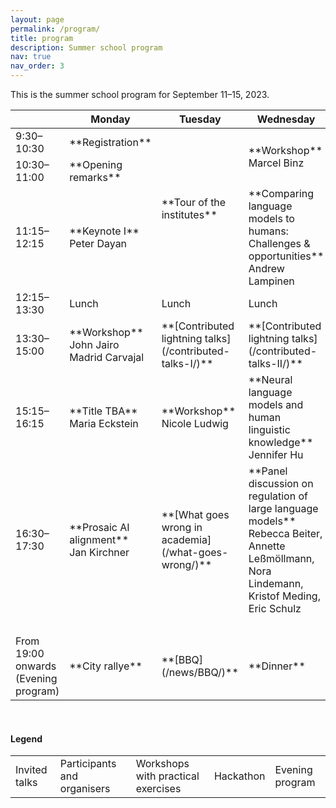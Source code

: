 ```yaml
---
layout: page
permalink: /program/
title: program
description: Summer school program
nav: true
nav_order: 3
---
```



This is the summer school program for September 11–15, 2023.

<table class="table-responsive">
  <thead>
    <tr>
      <th scope="col"></th>
      <th scope="col">Monday</th>
      <th scope="col">Tuesday</th>
      <th scope="col">Wednesday</th>
      <th scope="col">Thursday</th>
      <th scope="col">Friday</th>
    </tr>
  </thead>
  <tbody>
    <tr>
        <td> 9:30–10:30 </td>
        <td markdown="span" class="table-warning"> **Registration** </td>
        <td markdown="span" rowspan="3" class="table-warning"> **Tour of the institutes** </td>
        <td markdown="span" rowspan="2" class="table-danger"> **Workshop** <br> Marcel Binz </td>
        <td markdown="span" rowspan="3" class="table-info"> **Hackathon / "Cognithon" / "Neurothon"** </td>
        <td markdown="span" rowspan="2" class="table-danger"> **Science communication seminar** </td>
    </tr>
    <tr>
        <td> 10:30–11:00 </td>
        <td markdown="span" class="table-warning"> **Opening remarks** </td>
    </tr>
    <tr>
        <td> 11:15–12:15 </td>
        <td markdown="span" class="table-primary"> **Keynote I** <br> Peter Dayan </td>
        <td markdown="span" class="table-primary"> **Comparing language models to humans: Challenges & opportunities** <br> Andrew Lampinen </td>
        <td markdown="span" class="table-info">**Work on 5-min pitches**</td>
    </tr>
    <tr>
        <td> 12:15–13:30 </td>
        <td> Lunch </td>
        <td> Lunch </td>
        <td> Lunch </td>
        <td> Lunch </td>
        <td> Lunch </td>
    </tr>
    <tr>
        <td> 13:30–15:00 </td>
        <td markdown="span" class="table-danger"> **Workshop** <br> John Jairo Madrid Carvajal </td>
        <td markdown="span" class="table-warning"> **[Contributed lightning talks](/contributed-talks-I/)** </td>
        <td markdown="span" class="table-warning"> **[Contributed lightning talks](/contributed-talks-II/)** </td>
        <td markdown="span" rowspan="7" class="table-info"> **Hackathon** </td>
        <td markdown="span" class="table-info"> **5-min pitches** </td>
    </tr>
    <tr>
        <td rowspan="2"> 15:15–16:15 </td>
        <td markdown="span" rowspan="2" class="table-primary"> **Title TBA** <br> Maria Eckstein </td>
        <td markdown="span" rowspan="2" class="table-danger"> **Workshop** <br> Nicole Ludwig </td>
        <td markdown="span" rowspan="2" class="table-primary"> **Neural language models and human linguistic knowledge** <br> Jennifer Hu</td>
        <td markdown="span" class="table-warning">**Announcing hackathon winners & Closing remarks**</td>
    </tr>
    <tr>
        <td markdown="span" rowspan="2" class="table-primary"> 16:00–17:00 **Keynote II** <br> Noah Goodman </td>
    </tr>
    <tr>
        <td rowspan="2"> 16:30–17:30 </td>
        <td markdown="span" rowspan="2" class="table-primary"> **Prosaic AI alignment** <br> Jan Kirchner </td>
        <td markdown="span" rowspan="2" class="table-danger"> **[What goes wrong in academia](/what-goes-wrong/)**</td>
        <td markdown="span" rowspan="2" class="table-primary"> **Panel discussion on regulation of large language models** <br> Rebecca Beiter, Annette Leßmöllmann, Nora Lindemann, Kristof Meding, Eric Schulz</td>
    </tr>
    <tr>
        <td markdown="span"> &nbsp; </td>
    </tr>
    <tr>
        <td> &nbsp; </td>
        <td> &nbsp; </td>
        <td> &nbsp; </td>
        <td> &nbsp; </td>
        <td> &nbsp; </td>
    </tr>
    <tr>
        <td> From 19:00 onwards (Evening program) </td>
        <td markdown="span" class="table-success"> **City rallye** </td>
        <td markdown="span" class="table-success"> **[BBQ](/news/BBQ/)** </td>
        <td markdown="span" class="table-success"> **Dinner** </td>
        <td></td>
    </tr>
  </tbody>
</table>

<br>

#### Legend

<table class="table-responsive">
  <tbody>
    <tr>
        <td class="table-primary">Invited talks</td>
        <td class="table-warning">Participants and organisers</td>
        <td  class="table-danger">Workshops with practical exercises</td>
        <td class="table-info">Hackathon</td>
        <td class="table-success">Evening program</td>
    </tr>
  </tbody>
</table>